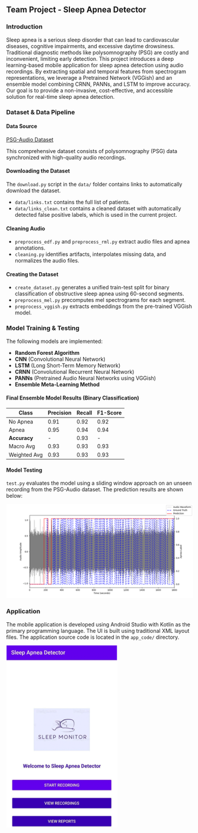 ## Team Project - Sleep Apnea Detector

### Introduction

Sleep apnea is a serious sleep disorder that can lead to cardiovascular diseases, cognitive impairments, and excessive daytime drowsiness. Traditional diagnostic methods like polysomnography (PSG) are costly and inconvenient, limiting early detection. This project introduces a deep learning-based mobile application for sleep apnea detection using audio recordings. By extracting spatial and temporal features from spectrogram representations, we leverage a Pretrained Network (VGGish) and an ensemble model combining CRNN, PANNs, and LSTM to improve accuracy. Our goal is to provide a non-invasive, cost-effective, and accessible solution for real-time sleep apnea detection.

### Dataset & Data Pipeline

#### Data Source 

[PSG-Audio Dataset](https://www.nature.com/articles/s41597-021-00977-w)

This comprehensive dataset consists of polysomnography (PSG) data synchronized with high-quality audio recordings.

#### Downloading the Dataset

The `download.py` script in the `data/` folder contains links to automatically download the dataset. 
- `data/links.txt` contains the full list of patients.
- `data/links_clean.txt` contains a cleaned dataset with automatically detected false positive labels, which is used in the current project.

#### Cleaning Audio

- `preprocess_edf.py` and `preprocess_rml.py` extract audio files and apnea annotations.
- `cleaning.py` identifies artifacts, interpolates missing data, and normalizes the audio files.

#### Creating the Dataset

- `create_dataset.py` generates a unified train-test split for binary classification of obstructive sleep apnea using 60-second segments.
- `preprocess_mel.py` precomputes mel spectrograms for each segment.
- `preprocess_vggish.py` extracts embeddings from the pre-trained VGGish model.

### Model Training & Testing

The following models are implemented:
- **Random Forest Algorithm**
- **CNN** (Convolutional Neural Network)
- **LSTM** (Long Short-Term Memory Network)
- **CRNN** (Convolutional Recurrent Neural Network)
- **PANNs** (Pretrained Audio Neural Networks using VGGish)
- **Ensemble Meta-Learning Method**

#### Final Ensemble Model Results (Binary Classification)

| Class      | Precision | Recall | F1-Score |
|------------|-----------|--------|----------|
| No Apnea  | 0.91      | 0.92   | 0.92     |
| Apnea     | 0.95      | 0.94   | 0.94     |
| **Accuracy**  | -         | 0.93   | -        |
| Macro Avg | 0.93      | 0.93   | 0.93     |
| Weighted Avg | 0.93  | 0.93   | 0.93     |

#### Model Testing

`test.py` evaluates the model using a sliding window approach on an unseen recording from the PSG-Audio dataset. The prediction results are shown below:

![Test Results](./images/test_result.png)

### Application

The mobile application is developed using Android Studio with Kotlin as the primary programming language. The UI is built using traditional XML layout files. The application source code is located in the `app_code/` directory.

<img src="./images/app.png" alt="App UI" width="300">
